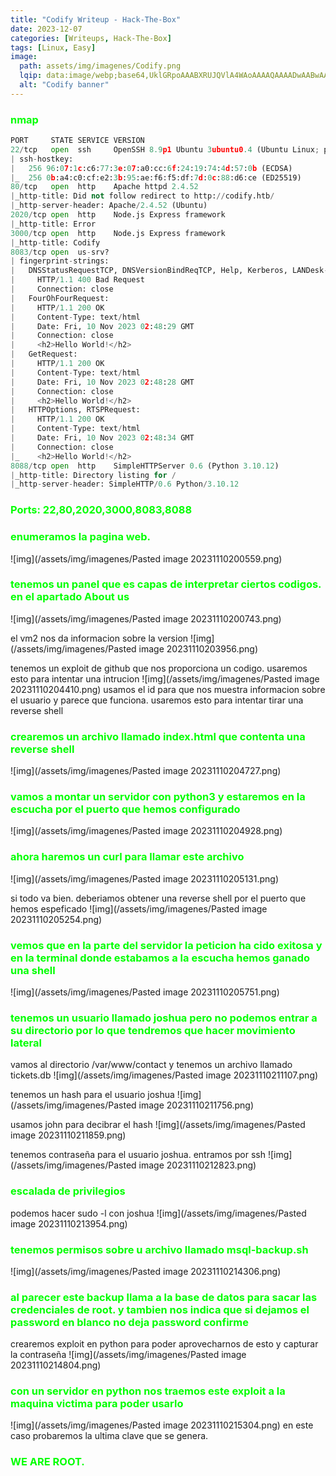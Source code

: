 ```yaml
---
title: "Codify Writeup - Hack-The-Box"
date: 2023-12-07
categories: [Writeups, Hack-The-Box]
tags: [Linux, Easy]
image: 
  path: assets/img/imagenes/Codify.png
  lqip: data:image/webp;base64,UklGRpoAAABXRUJQVlA4WAoAAAAQAAAADwAABwAAQUxQSDIAAAARL0AmbZurmr57yyIiqE8oiG0bejIYEQTgqiDA9vqnsUSI6H+oAERp2HZ65qP/VIAWAFZQOCBCAAAA8AEAnQEqEAAIAAVAfCWkAALp8sF8rgRgAP7o9FDvMCkMde9PK7euH5M1m6VWoDXf2FkP3BqV0ZYbO6NA/VFIAAAA
  alt: "Codify banner"
---
```

<style>
  h3 {
    color: #00FF00; /* Puedes cambiar "blue" por cualquier color que desees */
  }
</style>
### nmap

```python
PORT     STATE SERVICE VERSION
22/tcp   open  ssh     OpenSSH 8.9p1 Ubuntu 3ubuntu0.4 (Ubuntu Linux; protocol 2.0)
| ssh-hostkey: 
|   256 96:07:1c:c6:77:3e:07:a0:cc:6f:24:19:74:4d:57:0b (ECDSA)
|_  256 0b:a4:c0:cf:e2:3b:95:ae:f6:f5:df:7d:0c:88:d6:ce (ED25519)
80/tcp   open  http    Apache httpd 2.4.52
|_http-title: Did not follow redirect to http://codify.htb/
|_http-server-header: Apache/2.4.52 (Ubuntu)
2020/tcp open  http    Node.js Express framework
|_http-title: Error
3000/tcp open  http    Node.js Express framework
|_http-title: Codify
8083/tcp open  us-srv?
| fingerprint-strings: 
|   DNSStatusRequestTCP, DNSVersionBindReqTCP, Help, Kerberos, LANDesk-RC, LDAPBindReq, LDAPSearchReq, LPDString, RPCCheck, SIPOptions, SMBProgNeg, SSLSessionReq, TLSSessionReq, TerminalServerCookie, X11Probe: 
|     HTTP/1.1 400 Bad Request
|     Connection: close
|   FourOhFourRequest: 
|     HTTP/1.1 200 OK
|     Content-Type: text/html
|     Date: Fri, 10 Nov 2023 02:48:29 GMT
|     Connection: close
|     <h2>Hello World!</h2>
|   GetRequest: 
|     HTTP/1.1 200 OK
|     Content-Type: text/html
|     Date: Fri, 10 Nov 2023 02:48:28 GMT
|     Connection: close
|     <h2>Hello World!</h2>
|   HTTPOptions, RTSPRequest: 
|     HTTP/1.1 200 OK
|     Content-Type: text/html
|     Date: Fri, 10 Nov 2023 02:48:34 GMT
|     Connection: close
|_    <h2>Hello World!</h2>
8088/tcp open  http    SimpleHTTPServer 0.6 (Python 3.10.12)
|_http-title: Directory listing for /
|_http-server-header: SimpleHTTP/0.6 Python/3.10.12
```
### Ports: 22,80,2020,3000,8083,8088

### enumeramos la pagina web.
![img](/assets/img/imagenes/Pasted image 20231110200559.png)

### tenemos un panel que es capas de interpretar ciertos codigos. en el apartado About us

![img](/assets/img/imagenes/Pasted image 20231110200743.png)

el vm2 nos da informacion sobre la version 
![img](/assets/img/imagenes/Pasted image 20231110203956.png)

tenemos un exploit de github que nos proporciona un codigo. usaremos esto para intentar una intrucion
![img](/assets/img/imagenes/Pasted image 20231110204410.png)
usamos el id para que nos muestra informacion sobre el usuario y parece que funciona. usaremos esto para intentar tirar una reverse shell

### crearemos un archivo llamado index.html que contenta una reverse shell

![img](/assets/img/imagenes/Pasted image 20231110204727.png)

### vamos a montar un servidor con python3 y estaremos en la escucha por el puerto que hemos configurado

![img](/assets/img/imagenes/Pasted image 20231110204928.png)

### ahora haremos un curl para llamar este archivo

![img](/assets/img/imagenes/Pasted image 20231110205131.png)

si todo va bien. deberiamos obtener una reverse shell por el puerto que hemos espeficado
![img](/assets/img/imagenes/Pasted image 20231110205254.png)

### vemos que en la parte del servidor la peticion ha cido exitosa y en la terminal donde estabamos a la escucha hemos ganado una shell

![img](/assets/img/imagenes/Pasted image 20231110205751.png)

### tenemos un usuario llamado joshua pero no podemos entrar a su directorio por lo que tendremos que hacer movimiento lateral
vamos al directorio /var/www/contact y tenemos un archivo llamado tickets.db
![img](/assets/img/imagenes/Pasted image 20231110211107.png)

tenemos un hash para el usuario joshua 
![img](/assets/img/imagenes/Pasted image 20231110211756.png)

usamos john para decibrar el hash
![img](/assets/img/imagenes/Pasted image 20231110211859.png)

tenemos contraseña para el usuario joshua. entramos por ssh
![img](/assets/img/imagenes/Pasted image 20231110212823.png)

### escalada de privilegios
podemos hacer sudo -l con joshua
![img](/assets/img/imagenes/Pasted image 20231110213954.png)

### tenemos permisos sobre u archivo llamado msql-backup.sh

![img](/assets/img/imagenes/Pasted image 20231110214306.png)

### al parecer este backup llama a la base de datos para sacar las credenciales de root. y tambien nos indica que si dejamos el password en blanco no deja password confirme

crearemos exploit en python para poder aprovecharnos de esto y capturar la contraseña
![img](/assets/img/imagenes/Pasted image 20231110214804.png)

### con un servidor en python nos traemos este exploit a la maquina victima para poder usarlo

![img](/assets/img/imagenes/Pasted image 20231110215304.png)
en este caso probaremos la ultima clave que se genera.

### WE ARE ROOT.
